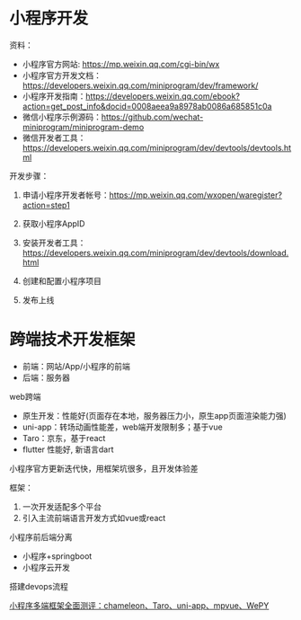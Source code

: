 # 小程序开发

资料：

- 小程序官方网站:  https://mp.weixin.qq.com/cgi-bin/wx
- 小程序官方开发文档：https://developers.weixin.qq.com/miniprogram/dev/framework/
- 小程序开发指南：https://developers.weixin.qq.com/ebook?action=get_post_info&docid=0008aeea9a8978ab0086a685851c0a
- 微信小程序示例源码：https://github.com/wechat-miniprogram/miniprogram-demo
- 微信开发者工具：https://developers.weixin.qq.com/miniprogram/dev/devtools/devtools.html



开发步骤：

1. 申请小程序开发者帐号：https://mp.weixin.qq.com/wxopen/waregister?action=step1
2. 获取小程序AppID

2. 安装开发者工具：https://developers.weixin.qq.com/miniprogram/dev/devtools/download.html
3. 创建和配置小程序项目
4. 发布上线



# 跨端技术开发框架

* 前端：网站/App/小程序的前端
* 后端：服务器

web跨端

* 原生开发：性能好(页面存在本地，服务器压力小，原生app页面渲染能力强)
* uni-app：转场动画性能差，web端开发限制多；基于vue
* Taro：京东，基于react
* flutter 性能好, 新语言dart

小程序官方更新迭代快，用框架坑很多，且开发体验差



框架：

1. 一次开发适配多个平台
2. 引入主流前端语言开发方式如vue或react





小程序前后端分离

* 小程序+springboot
* 小程序云开发 

搭建devops流程



[小程序多端框架全面测评：chameleon、Taro、uni-app、mpvue、WePY](https://www.bbsmax.com/A/gAJGgwDoJZ/)